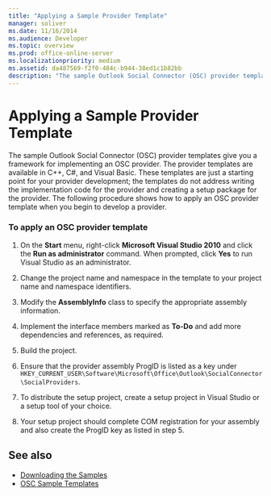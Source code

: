 ```yaml
---
title: "Applying a Sample Provider Template"
manager: soliver
ms.date: 11/16/2014
ms.audience: Developer
ms.topic: overview
ms.prod: office-online-server
ms.localizationpriority: medium
ms.assetid: da487569-f2f0-404c-b944-38ed1c1b82bb
description: "The sample Outlook Social Connector (OSC) provider templates give you a framework for implementing an OSC provider. "
---
```


# Applying a Sample Provider Template

The sample Outlook Social Connector (OSC) provider templates give you a framework for implementing an OSC provider. The provider templates are available in C++, C#, and Visual Basic. These templates are just a starting point for your provider development; the templates do not address writing the implementation code for the provider and creating a setup package for the provider. The following procedure shows how to apply an OSC provider template when you begin to develop a provider.
  
### To apply an OSC provider template

1. On the **Start** menu, right-click **Microsoft Visual Studio 2010** and click the **Run as administrator** command. When prompted, click **Yes** to run Visual Studio as an administrator.

2. Change the project name and namespace in the template to your project name and namespace identifiers.

3. Modify the **AssemblyInfo** class to specify the appropriate assembly information.

4. Implement the interface members marked as **To-Do** and add more dependencies and references, as required.

5. Build the project.

6. Ensure that the provider assembly ProgID is listed as a key under `HKEY_CURRENT_USER\Software\Microsoft\Office\Outlook\SocialConnector\SocialProviders`.

7. To distribute the setup project, create a setup project in Visual Studio or a setup tool of your choice.

8. Your setup project should complete COM registration for your assembly and also create the ProgID key as listed in step 5.

## See also

- [Downloading the Samples](downloading-the-samples.md)
- [OSC Sample Templates](osc-sample-templates.md)
